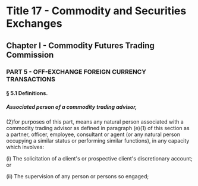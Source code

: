 
# Title 17 - Commodity and Securities Exchanges
## Chapter I - Commodity Futures Trading Commission
### PART 5 - OFF-EXCHANGE FOREIGN CURRENCY TRANSACTIONS
#### § 5.1 Definitions.
##### Associated person of a commodity trading advisor,

(2)for purposes of this part, means any natural person associated with a commodity trading advisor as defined in paragraph (e)(1) of this section as a partner, officer, employee, consultant or agent (or any natural person occupying a similar status or performing similar functions), in any capacity which involves:

(i) The solicitation of a client's or prospective client's discretionary account; or

(ii) The supervision of any person or persons so engaged;
